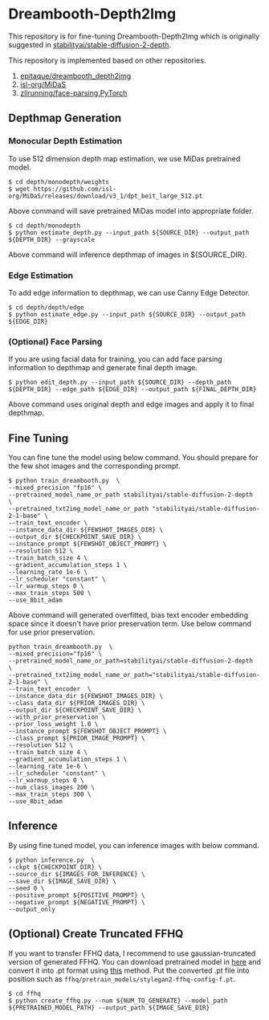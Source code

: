 # Dreambooth-Depth2Img

This repository is for fine-tuning Dreambooth-Depth2Img which is originally suggested in [stabilityai/stable-diffusion-2-depth](https://huggingface.co/stabilityai/stable-diffusion-2-depth).

This repository is implemented based on other repositories.

1. [epitaque/dreambooth_depth2img](https://github.com/epitaque/dreambooth_depth2img)
2. [isl-org/MiDaS](https://github.com/isl-org/MiDaS)
3. [zllrunning/face-parsing.PyTorch](https://github.com/zllrunning/face-parsing.PyTorch)

## Depthmap Generation

### Monocular Depth Estimation

To use 512 dimension depth map estimation, we use MiDas pretrained model.

```shell
$ cd depth/monodepth/weights
$ wget https://github.com/isl-org/MiDaS/releases/download/v3_1/dpt_beit_large_512.pt
```

Above command will save pretrained MiDas model into appropriate folder.

```shell
$ cd depth/monodepth
$ python estimate_depth.py --input_path ${SOURCE_DIR} --output_path ${DEPTH_DIR} --grayscale
```

Above command will inference depthmap of images in ${SOURCE_DIR}.

### Edge Estimation

To add edge information to depthmap, we can use Canny Edge Detector.

```shell
$ cd depth/depth/edge
$ python estimate_edge.py --input_path ${SOURCE_DIR} --output_path ${EDGE_DIR}
```

### (Optional) Face Parsing

If you are using facial data for training, you can add face parsing information to depthmap and generate final depth image.

```shell
$ python edit_depth.py --input_path ${SOURCE_DIR} --depth_path ${DEPTH_DIR} --edge_path ${EDGE_DIR} --output_path ${FINAL_DEPTH_DIR}
```

Above command uses original depth and edge images and apply it to final depthmap.


## Fine Tuning

You can fine tune the model using below command. You should prepare for the few shot images and the corresponding prompt.

```shell
$ python train_dreambooth.py  \
--mixed_precision "fp16" \
--pretrained_model_name_or_path stabilityai/stable-diffusion-2-depth  \
--pretrained_txt2img_model_name_or_path "stabilityai/stable-diffusion-2-1-base" \
--train_text_encoder \
--instance_data_dir ${FEWSHOT_IMAGES_DIR} \
--output_dir ${CHECKPOINT_SAVE_DIR} \
--instance_prompt ${FEWSHOT_OBJECT_PROMPT} \
--resolution 512 \
--train_batch_size 4 \
--gradient_accumulation_steps 1 \
--learning_rate 1e-6 \
--lr_scheduler "constant" \
--lr_warmup_steps 0 \
--max_train_steps 500 \
--use_8bit_adam
```

Above command will generated overfitted, bias text encoder embedding space since it doesn't have prior preservation term.
Use below command for use prior preservation.

```shell
python train_dreambooth.py  \
--mixed_precision="fp16" \
--pretrained_model_name_or_path=stabilityai/stable-diffusion-2-depth  \
--pretrained_txt2img_model_name_or_path="stabilityai/stable-diffusion-2-1-base" \
--train_text_encoder  \
--instance_data_dir ${FEWSHOT_IMAGES_DIR} \
--class_data_dir ${PRIOR_IMAGES_DIR} \
--output_dir ${CHECKPOINT_SAVE_DIR} \
--with_prior_preservation \
--prior_loss_weight 1.0 \
--instance_prompt ${FEWSHOT_OBJECT_PROMPT} \
--class_prompt ${PRIOR_IMAGE_PROMPT} \
--resolution 512 \
--train_batch_size 4 \
--gradient_accumulation_steps 1 \
--learning_rate 1e-6 \
--lr_scheduler "constant" \
--lr_warmup_steps 0 \
--num_class_images 200 \
--max_train_steps 300 \
--use_8bit_adam
```

## Inference

By using fine tuned model, you can inference images with below command.

```shell
$ python inference.py  \
--ckpt ${CHECKPOINT_DIR} \
--source_dir ${IMAGES_FOR_INFERENCE} \
--save_dir ${IMAGE_SAVE_DIR} \
--seed 0 \
--positive_prompt ${POSITIVE_PROMPT} \
--negative_prompt ${NEGATIVE_PROMPT} \
--output_only
```


## (Optional) Create Truncated FFHQ

If you want to transfer FFHQ data, I recommend to use gaussian-truncated version of generated FFHQ.
You can download pretrained model in [here](https://nvlabs-fi-cdn.nvidia.com/stylegan2/networks/) and convert it into .pt format using [this](https://github.com/rosinality/stylegan2-pytorch#convert-weight-from-official-checkpoints) method. 
Put the converted .pt file into position such as `ffhq/pretrain_models/stylegan2-ffhq-config-f.pt`.

```shell
$ cd ffhq
$ python create_ffhq.py --num ${NUM_TO_GENERATE} --model_path ${PRETRAINED_MODEL_PATH} --output_path ${IMAGE_SAVE_DIR}
```